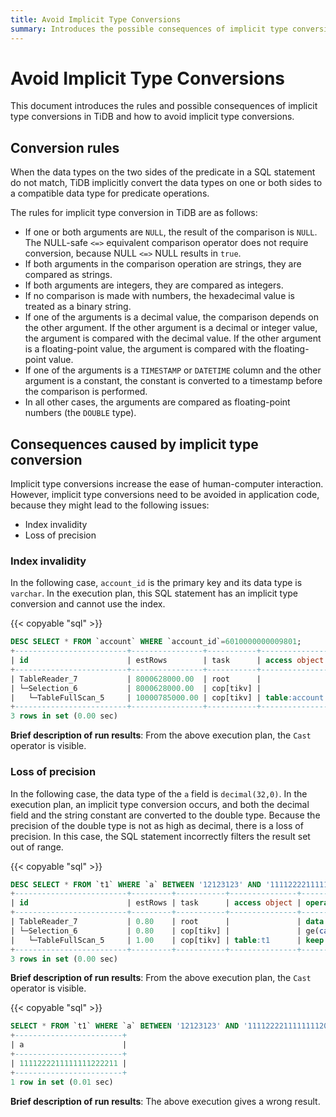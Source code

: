 ```yaml
---
title: Avoid Implicit Type Conversions
summary: Introduces the possible consequences of implicit type conversions in TiDB and ways to avoid them.
---
```


# Avoid Implicit Type Conversions

This document introduces the rules and possible consequences of implicit type conversions in TiDB and how to avoid implicit type conversions.

## Conversion rules

When the data types on the two sides of the  predicate in a SQL statement do not match, TiDB implicitly convert the data types on one or both sides to a compatible data type for predicate operations.

The rules for implicit type conversion in TiDB are as follows:

- If one or both arguments are `NULL`, the result of the comparison is `NULL`. The NULL-safe `<=>` equivalent comparison operator does not require conversion, because NULL `<=>` NULL results in `true`.
- If both arguments in the comparison operation are strings, they are compared as strings.
- If both arguments are integers, they are compared as integers.
- If no comparison is made with numbers, the hexadecimal value is treated as a binary string.
- If one of the arguments is a decimal value, the comparison depends on the other argument. If the other argument is a decimal or integer value, the argument is compared with the decimal value. If the other argument is a floating-point value, the argument is compared with the floating-point value.
- If one of the arguments is a `TIMESTAMP` or `DATETIME` column and the other argument is a constant, the constant is converted to a timestamp before the comparison is performed.
- In all other cases, the arguments are compared as floating-point numbers (the `DOUBLE` type).

## Consequences caused by implicit type conversion

Implicit type conversions increase the ease of human-computer interaction. However, implicit type conversions need to be avoided in application code, because they might lead to the following issues:

- Index invalidity
- Loss of precision

### Index invalidity

In the following case, `account_id` is the primary key and its data type is `varchar`. In the execution plan, this SQL statement has an implicit type conversion and cannot use the index.

{{< copyable "sql" >}}

```sql
DESC SELECT * FROM `account` WHERE `account_id`=6010000000009801;
+-------------------------+----------------+-----------+---------------+------------------------------------------------------------+
| id                      | estRows        | task      | access object | operator info                                              |
+-------------------------+----------------+-----------+---------------+------------------------------------------------------------+
| TableReader_7           | 8000628000.00  | root      |               | data:Selection_6                                           |
| └─Selection_6           | 8000628000.00  | cop[tikv] |               | eq(cast(findpt.account.account_id), 6.010000000009801e+15) |
|   └─TableFullScan_5     | 10000785000.00 | cop[tikv] | table:account | keep order:false                                           |
+-------------------------+----------------+-----------+---------------+------------------------------------------------------------+
3 rows in set (0.00 sec)
```

**Brief description of run results**: From the above execution plan, the `Cast` operator is visible.

### Loss of precision

In the following case, the data type of the `a` field is `decimal(32,0)`. In the execution plan, an implicit type conversion occurs, and both the decimal field and the string constant are converted to the double type. Because the precision of the double type is not as high as decimal, there is a loss of precision. In this case, the SQL statement incorrectly filters the result set out of range.

{{< copyable "sql" >}}

```sql
DESC SELECT * FROM `t1` WHERE `a` BETWEEN '12123123' AND '1111222211111111200000';
+-------------------------+---------+-----------+---------------+-------------------------------------------------------------------------------------+
| id                      | estRows | task      | access object | operator info                                                                       |
+-------------------------+---------+-----------+---------------+-------------------------------------------------------------------------------------+
| TableReader_7           | 0.80    | root      |               | data:Selection_6                                                                    |
| └─Selection_6           | 0.80    | cop[tikv] |               | ge(cast(findpt.t1.a), 1.2123123e+07), le(cast(findpt.t1.a), 1.1112222111111112e+21) |
|   └─TableFullScan_5     | 1.00    | cop[tikv] | table:t1      | keep order:false, stats:pseudo                                                      |
+-------------------------+---------+-----------+---------------+-------------------------------------------------------------------------------------+
3 rows in set (0.00 sec)
```

**Brief description of run results**: From the above execution plan, the `Cast` operator is visible.

{{< copyable "sql" >}}

```sql
SELECT * FROM `t1` WHERE `a` BETWEEN '12123123' AND '1111222211111111200000';
+------------------------+
| a                      |
+------------------------+
| 1111222211111111222211 |
+------------------------+
1 row in set (0.01 sec)

```

**Brief description of run results**: The above execution gives a wrong result.
